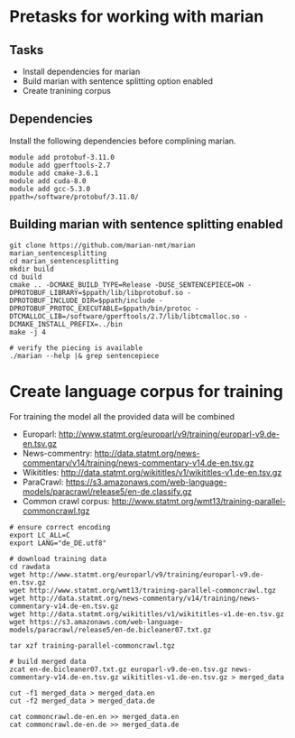 # Pretasks for working with marian 

## Tasks 
* Install dependencies for marian 
* Build marian with sentence splitting option enabled 
* Create tranining corpus 

## Dependencies
Install the following dependencies before complining marian.  
```
module add protobuf-3.11.0
module add gperftools-2.7 
module add cmake-3.6.1
module add cuda-8.0
module add gcc-5.3.0
ppath=/software/protobuf/3.11.0/
```

## Building marian with sentence splitting enabled
```
git clone https://github.com/marian-nmt/marian marian_sentencesplitting
cd marian_sentencesplitting
mkdir build
cd build
cmake .. -DCMAKE_BUILD_TYPE=Release -DUSE_SENTENCEPIECE=ON -DPROTOBUF_LIBRARY=$ppath/lib/libprotobuf.so -DPROTOBUF_INCLUDE_DIR=$ppath/include -DPROTOBUF_PROTOC_EXECUTABLE=$ppath/bin/protoc -DTCMALLOC_LIB=/software/gperftools/2.7/lib/libtcmalloc.so -DCMAKE_INSTALL_PREFIX=../bin 
make -j 4

# verify the piecing is available
./marian --help |& grep sentencepiece
```

# Create language corpus for training
For training the model all the provided data will be combined
 * Europarl: http://www.statmt.org/europarl/v9/training/europarl-v9.de-en.tsv.gz
 * News-commentry: http://data.statmt.org/news-commentary/v14/training/news-commentary-v14.de-en.tsv.gz
 * Wikititles: http://data.statmt.org/wikititles/v1/wikititles-v1.de-en.tsv.gz
 * ParaCrawl: https://s3.amazonaws.com/web-language-models/paracrawl/release5/en-de.classify.gz
 * Common crawl corpus: http://www.statmt.org/wmt13/training-parallel-commoncrawl.tgz

```
# ensure correct encoding
export LC_ALL=C 
export LANG="de_DE.utf8"

# download training data
cd rawdata
wget http://www.statmt.org/europarl/v9/training/europarl-v9.de-en.tsv.gz
wget http://www.statmt.org/wmt13/training-parallel-commoncrawl.tgz
wget http://data.statmt.org/news-commentary/v14/training/news-commentary-v14.de-en.tsv.gz
wget http://data.statmt.org/wikititles/v1/wikititles-v1.de-en.tsv.gz
wget https://s3.amazonaws.com/web-language-models/paracrawl/release5/en-de.bicleaner07.txt.gz

tar xzf training-parallel-commoncrawl.tgz

# build merged data 
zcat en-de.bicleaner07.txt.gz europarl-v9.de-en.tsv.gz news-commentary-v14.de-en.tsv.gz wikititles-v1.de-en.tsv.gz > merged_data

cut -f1 merged_data > merged_data.en
cut -f2 merged_data > merged_data.de

cat commoncrawl.de-en.en >> merged_data.en
cat commoncrawl.de-en.de >> merged_data.de
```
